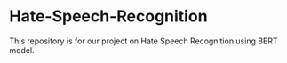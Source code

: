 # Hate-Speech-Recognition
This repository is for our project on Hate Speech Recognition using BERT model. 
